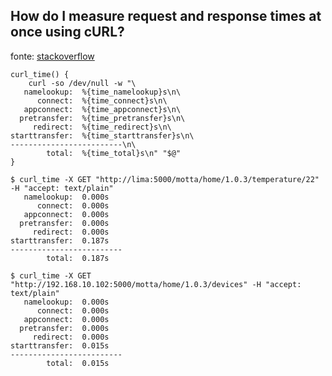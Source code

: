 ##  How do I measure request and response times at once using cURL?

fonte: [stackoverflow](https://stackoverflow.com/questions/18215389/how-do-i-measure-request-and-response-times-at-once-using-curl)

	curl_time() {
	    curl -so /dev/null -w "\
	   namelookup:  %{time_namelookup}s\n\
	      connect:  %{time_connect}s\n\
	   appconnect:  %{time_appconnect}s\n\
	  pretransfer:  %{time_pretransfer}s\n\
	     redirect:  %{time_redirect}s\n\
	starttransfer:  %{time_starttransfer}s\n\
	-------------------------\n\
	        total:  %{time_total}s\n" "$@"
	}

	$ curl_time -X GET "http://lima:5000/motta/home/1.0.3/temperature/22" -H "accept: text/plain"
	   namelookup:  0.000s
	      connect:  0.000s
	   appconnect:  0.000s
	  pretransfer:  0.000s
	     redirect:  0.000s
	starttransfer:  0.187s
	-------------------------
	        total:  0.187s

	$ curl_time -X GET "http://192.168.10.102:5000/motta/home/1.0.3/devices" -H "accept: text/plain"
	   namelookup:  0.000s
	      connect:  0.000s
	   appconnect:  0.000s
	  pretransfer:  0.000s
	     redirect:  0.000s
	starttransfer:  0.015s
	-------------------------
	        total:  0.015s